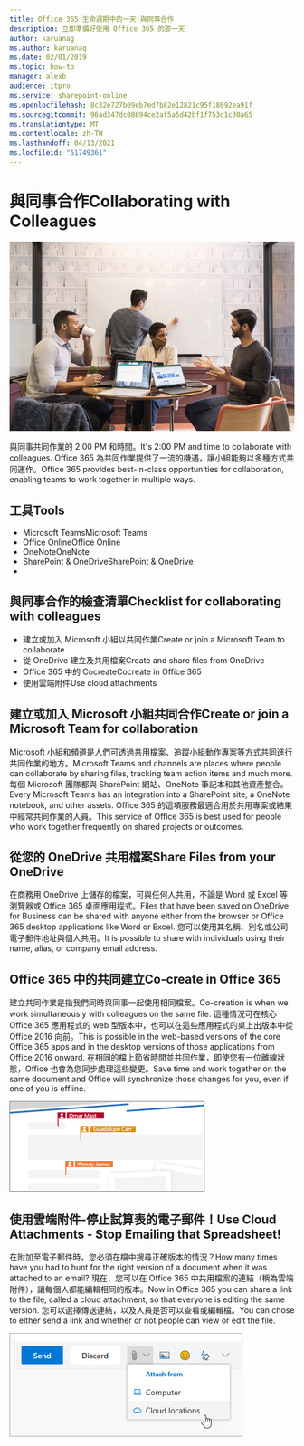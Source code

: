 ```yaml
---
title: Office 365 生命週期中的一天-與同事合作
description: 立即準備好使用 Office 365 的那一天
author: karuanag
ms.author: karuanag
ms.date: 02/01/2019
ms.topic: how-to
manager: alexb
audience: itpro
ms.service: sharepoint-online
ms.openlocfilehash: 8c32e727b09eb7ed7b82e12821c95f18092ea91f
ms.sourcegitcommit: 96ad347dc08694ce2af5a5d42bf1f753d1c30a65
ms.translationtype: MT
ms.contentlocale: zh-TW
ms.lasthandoff: 04/13/2021
ms.locfileid: "51749361"
---
```

# <a name="collaborating-with-colleagues"></a><span data-ttu-id="fc4c3-103">與同事合作</span><span class="sxs-lookup"><span data-stu-id="fc4c3-103">Collaborating with Colleagues</span></span>

![上路程視覺](media/ditl_collab.png)

<span data-ttu-id="fc4c3-105">與同事共同作業的 2:00 PM 和時間。</span><span class="sxs-lookup"><span data-stu-id="fc4c3-105">It's 2:00 PM and time to collaborate with colleagues.</span></span> <span data-ttu-id="fc4c3-106">Office 365 為共同作業提供了一流的機遇，讓小組能夠以多種方式共同運作。</span><span class="sxs-lookup"><span data-stu-id="fc4c3-106">Office 365 provides best-in-class opportunities for collaboration, enabling teams to work together in multiple ways.</span></span> 

## <a name="tools"></a><span data-ttu-id="fc4c3-107">工具</span><span class="sxs-lookup"><span data-stu-id="fc4c3-107">Tools</span></span>
- <span data-ttu-id="fc4c3-108">Microsoft Teams</span><span class="sxs-lookup"><span data-stu-id="fc4c3-108">Microsoft Teams</span></span>
- <span data-ttu-id="fc4c3-109">Office Online</span><span class="sxs-lookup"><span data-stu-id="fc4c3-109">Office Online</span></span>
- <span data-ttu-id="fc4c3-110">OneNote</span><span class="sxs-lookup"><span data-stu-id="fc4c3-110">OneNote</span></span>
- <span data-ttu-id="fc4c3-111">SharePoint & OneDrive</span><span class="sxs-lookup"><span data-stu-id="fc4c3-111">SharePoint & OneDrive</span></span>
- 
## <a name="checklist-for-collaborating-with-colleagues"></a><span data-ttu-id="fc4c3-112">與同事合作的檢查清單</span><span class="sxs-lookup"><span data-stu-id="fc4c3-112">Checklist for collaborating with colleagues</span></span>
- <span data-ttu-id="fc4c3-113">建立或加入 Microsoft 小組以共同作業</span><span class="sxs-lookup"><span data-stu-id="fc4c3-113">Create or join a Microsoft Team to collaborate</span></span>
- <span data-ttu-id="fc4c3-114">從 OneDrive 建立及共用檔案</span><span class="sxs-lookup"><span data-stu-id="fc4c3-114">Create and share files from OneDrive</span></span> 
- <span data-ttu-id="fc4c3-115">Office 365 中的 Cocreate</span><span class="sxs-lookup"><span data-stu-id="fc4c3-115">Cocreate in Office 365</span></span> 
- <span data-ttu-id="fc4c3-116">使用雲端附件</span><span class="sxs-lookup"><span data-stu-id="fc4c3-116">Use cloud attachments</span></span>

## <a name="create-or-join-a-microsoft-team-for-collaboration"></a><span data-ttu-id="fc4c3-117">建立或加入 Microsoft 小組共同合作</span><span class="sxs-lookup"><span data-stu-id="fc4c3-117">Create or join a Microsoft Team for collaboration</span></span>

<span data-ttu-id="fc4c3-118">Microsoft 小組和頻道是人們可透過共用檔案、追蹤小組動作專案等方式共同進行共同作業的地方。</span><span class="sxs-lookup"><span data-stu-id="fc4c3-118">Microsoft Teams and channels are places where people can collaborate by sharing files, tracking team action items and much more.</span></span> <span data-ttu-id="fc4c3-119">每個 Microsoft 團隊都與 SharePoint 網站、OneNote 筆記本和其他資產整合。</span><span class="sxs-lookup"><span data-stu-id="fc4c3-119">Every Microsoft Teams has an integration into a SharePoint site, a OneNote notebook, and other assets.</span></span> <span data-ttu-id="fc4c3-120">Office 365 的這項服務最適合用於共用專案或結果中經常共同作業的人員。</span><span class="sxs-lookup"><span data-stu-id="fc4c3-120">This service of Office 365 is best used for people who work together frequently on shared projects or outcomes.</span></span> 

## <a name="share-files-from-your-onedrive"></a><span data-ttu-id="fc4c3-121">從您的 OneDrive 共用檔案</span><span class="sxs-lookup"><span data-stu-id="fc4c3-121">Share Files from your OneDrive</span></span>
<span data-ttu-id="fc4c3-122">在商務用 OneDrive 上儲存的檔案，可與任何人共用，不論是 Word 或 Excel 等瀏覽器或 Office 365 桌面應用程式。</span><span class="sxs-lookup"><span data-stu-id="fc4c3-122">Files that have been saved on OneDrive for Business can be shared with anyone either from the browser or Office 365 desktop applications like Word or Excel.</span></span> <span data-ttu-id="fc4c3-123">您可以使用其名稱、別名或公司電子郵件地址與個人共用。</span><span class="sxs-lookup"><span data-stu-id="fc4c3-123">It is possible to share with individuals using their name, alias, or company email address.</span></span> 

## <a name="co-create-in-office-365"></a><span data-ttu-id="fc4c3-124">Office 365 中的共同建立</span><span class="sxs-lookup"><span data-stu-id="fc4c3-124">Co-create in Office 365</span></span>
<span data-ttu-id="fc4c3-125">建立共同作業是指我們同時與同事一起使用相同檔案。</span><span class="sxs-lookup"><span data-stu-id="fc4c3-125">Co-creation is when we work simultaneously with colleagues on the same file.</span></span> <span data-ttu-id="fc4c3-126">這種情況可在核心 Office 365 應用程式的 web 型版本中，也可以在這些應用程式的桌上出版本中從 Office 2016 向前。</span><span class="sxs-lookup"><span data-stu-id="fc4c3-126">This is possible in the web-based versions of the core Office 365 apps and in the desktop versions of those applications from Office 2016 onward.</span></span>  <span data-ttu-id="fc4c3-127">在相同的檔上節省時間並共同作業，即使您有一位離線狀態，Office 也會為您同步處理這些變更。</span><span class="sxs-lookup"><span data-stu-id="fc4c3-127">Save time and work together on the same document and Office will synchronize those changes for you, even if one of you is offline.</span></span> 

![Word 中的共同撰寫作者](media/ditl_coauth.png)

## <a name="use-cloud-attachments---stop-emailing-that-spreadsheet"></a><span data-ttu-id="fc4c3-129">使用雲端附件-停止試算表的電子郵件！</span><span class="sxs-lookup"><span data-stu-id="fc4c3-129">Use Cloud Attachments - Stop Emailing that Spreadsheet!</span></span>
<span data-ttu-id="fc4c3-130">在附加至電子郵件時，您必須在檔中搜尋正確版本的情況？</span><span class="sxs-lookup"><span data-stu-id="fc4c3-130">How many times have you had to hunt for the right version of a document when it was attached to an email?</span></span> <span data-ttu-id="fc4c3-131">現在，您可以在 Office 365 中共用檔案的連結（稱為雲端附件），讓每個人都能編輯相同的版本。</span><span class="sxs-lookup"><span data-stu-id="fc4c3-131">Now in Office 365 you can share a link to the file, called a cloud attachment, so that everyone is editing the same version.</span></span>  <span data-ttu-id="fc4c3-132">您可以選擇傳送連結，以及人員是否可以查看或編輯檔。</span><span class="sxs-lookup"><span data-stu-id="fc4c3-132">You can chose to either send a link and whether or not people can view or edit the file.</span></span> 

![雲端附件](media/ditl_cloudattach.png)

